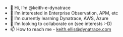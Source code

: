 - 👋 Hi, I’m @keith-e-dynatrace
- 👀 I’m interested in Enterprise Observation, APM, etc
- 🌱 I’m currently learning Dynatrace, AWS, Azure
- 💞️ I’m looking to collaborate on (see interests :-D)
- 📫 How to reach me - keith.ellis@dynatrace.com

<!---
keith-e-dynatrace/keith-e-dynatrace is a ✨ special ✨ repository because its `README.md` (this file) appears on your GitHub profile.
You can click the Preview link to take a look at your changes.
--->
